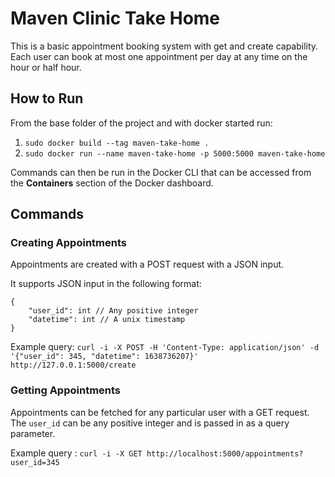 # Maven Clinic Take Home

This is a basic appointment booking system with get and create capability. Each user can book at most one appointment per day at any time on the hour or half hour.

## How to Run
From the base folder of the project and with docker started run:
1. `sudo docker build --tag maven-take-home .`
2. `sudo docker run --name maven-take-home -p 5000:5000 maven-take-home`

Commands can then be run in the Docker CLI that can be accessed from the **Containers** section of the Docker dashboard.

## Commands

### Creating Appointments
Appointments are created with a POST request with a JSON input.

It supports JSON input in the following format:
```
{
    "user_id": int // Any positive integer
    "datetime": int // A unix timestamp
}
```

Example query: `curl -i -X POST -H 'Content-Type: application/json' -d '{"user_id": 345, "datetime": 1638736207}' http://127.0.0.1:5000/create`

### Getting Appointments
Appointments can be fetched for any particular user with a GET request. The `user_id` can be any positive integer and is passed in as a query parameter.

Example query : `curl -i -X GET http://localhost:5000/appointments?user_id=345`